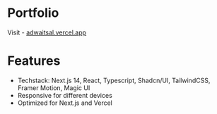 # Portfolio

Visit - [adwaitsal.vercel.app](https://adwaitsal.vercel.app/)

# Features

- Techstack: Next.js 14, React, Typescript, Shadcn/UI, TailwindCSS, Framer Motion, Magic UI
- Responsive for different devices
- Optimized for Next.js and Vercel
